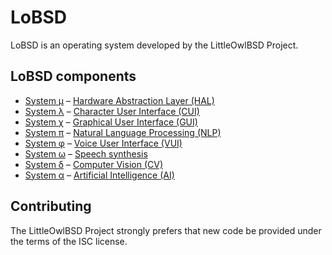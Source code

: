 # LoBSD

LoBSD is an operating system developed by the LittleOwlBSD Project.

## LoBSD components

* [System μ](src/Components/μ/) – [Hardware Abstraction Layer (HAL)](src/Components/μ/#readme)
* [System λ](src/Components/λ/) – [Character User Interface (CUI)](src/Components/λ/#readme)
* [System χ](src/Components/χ/) – [Graphical User Interface (GUI)](src/Components/χ/#readme)
* [System π](src/Components/π/) – [Natural Language Processing (NLP)](src/Components/π/#readme)
* [System φ](src/Components/φ/) – [Voice User Interface (VUI)](src/Components/φ/#readme)
* [System ω](src/Components/ω/) – [Speech synthesis](src/Components/ω/#readme)
* [System δ](src/Components/δ/) – [Computer Vision (CV)](src/Components/δ/#readme)
* [System α](src/Components/α/) – [Artificial Intelligence (AI)](src/Components/α/#readme)

## Contributing

The LittleOwlBSD Project strongly prefers that new code be provided
under the terms of the ISC license.

